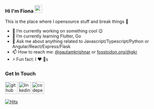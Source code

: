 ### Hi I'm Fiona <a href="https://www.gautamkrishnar.com/"><img src="https://media.giphy.com/media/hvRJCLFzcasrR4ia7z/giphy.gif" width="25px"></a>
This is the place where I opensource stuff and break things :rofl:

- 🔭 I’m currently working on something cool :wink:
- 🌱 I’m currently learning Flutter, Go
- 💬 Ask me about anything related to Javascript/Typescript/Python or Angular/React/Express/Flask
- 📫 How to reach me: [@gautamkrishnar](https://twitter.com/gautamkrishnar) or <a rel="me" href="https://fosstodon.org/@gkr">fosstodon.org/@gkr</a>
- ⚡ Fun fact: I :heart: :dog:s


### Get In Touch
[<img src='https://cdn.jsdelivr.net/npm/simple-icons@3.0.1/icons/github.svg' alt='github' height='40'>](https://github.com/quegreen)  [<img src='https://cdn.jsdelivr.net/npm/simple-icons@3.0.1/icons/linkedin.svg' alt='linkedin' height='40'>](https://www.linkedin.com/in/jmonetwright/)  [<img src='https://cdn.jsdelivr.net/npm/simple-icons@3.0.1/icons/codepen.svg' alt='codepen' height='40'>](https://codepen.io/QueJGreen)  

[![Hits](https://hits.seeyoufarm.com/api/count/incr/badge.svg?url=https%3A%2F%2Fgithub.com%2FQueGreen&count_bg=%23733DC8&title_bg=%23B3A6A6&icon=github.svg&icon_color=%230E0D0D&title=Visitors&edge_flat=false)](https://hits.seeyoufarm.com)
